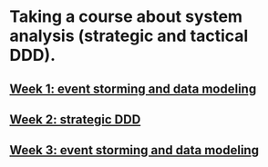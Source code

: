 # Taking a course about system analysis (strategic and tactical DDD).

## [Week 1: event storming and data modeling](./week1/content.md)

## [Week 2: strategic DDD](./week2/content.md)

## [Week 3: event storming and data modeling](./week2/content.md)